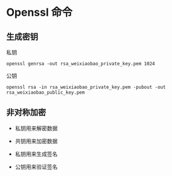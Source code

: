 # Openssl 命令



## 生成密钥

私钥

`openssl genrsa -out rsa_weixiaobao_private_key.pem 1024`

公钥

`openssl rsa -in rsa_weixiaobao_private_key.pem -pubout -out rsa_weixiaobao_public_key.pem`



## 非对称加密

* 私钥用来解密数据

* 共钥用来加密数据

* 私钥用来生成签名

* 公钥用来验证签名

  ​

